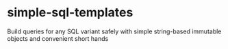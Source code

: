 # simple-sql-templates
Build queries for any SQL variant safely with simple string-based immutable objects and convenient short hands
